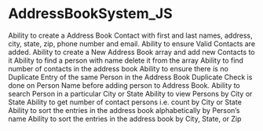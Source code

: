 # AddressBookSystem_JS
Ability to create a Address Book Contact with first and last names, address, city, state, zip, phone number and email.
Ability to ensure Valid Contacts are added.
Ability to create a New Address Book array and add new Contacts to it
Ability to find a person with name delete it from the array
Ability to find number of contacts in the address book
Ability to ensure there is no Duplicate Entry of the same Person in the Address Book
Duplicate Check is done on Person Name before adding person to Address Book.
Ability to search Person in a particular City or State
Ability to view Persons by City or State
Ability to get number of contact persons i.e. count by City or State
Ability to sort the entries in the address book alphabetically by Person’s name
Ability to sort the entries in the address book by City, State, or Zip
